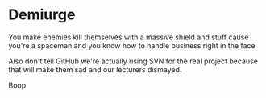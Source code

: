 # Demiurge
You make enemies kill themselves with a massive shield and stuff cause you're a spaceman and you know how to handle business right in the face  

Also don't tell GitHub we're actually using SVN for the real project because that will make them sad and our lecturers dismayed.

Boop